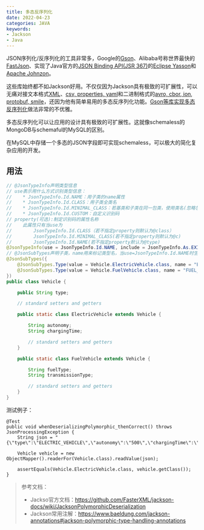 ```yaml
---
title: 多态反序列化
date: 2022-04-23
categories: JAVA
keywords:
- Jackson
- Java
---
```


JSON序列化/反序列化的工具非常多，Google的[Gson](https://github.com/google/gson)、Alibaba号称世界最快的[FastJson](https://github.com/alibaba/fastjson)、实现了Java官方的[JSON Binding API(JSR 367)](https://javaee.github.io/jsonb-spec/)的[Eclipse Yasson](https://github.com/eclipse-ee4j/yasson)和[Apache Johnzon](https://github.com/apache/johnzon)。

这些库始终都不如Jackson好用。不仅仅因为Jackson具有极致的可扩展性，可以无痛对接文本格式[XML](https://github.com/FasterXML/jackson-dataformat-xml)、[csv, properties, yaml](https://github.com/FasterXML/jackson-dataformats-text)和二进制格式的[avro, cbor, ion, protobuf, smile](https://github.com/FasterXML/jackson-dataformats-binary)，还因为他有简单易用的多态反序列化功能。[Gson等库实现多态反序列化](https://ruediste.github.io/java/gson/2020/04/29/polymorphic-json-with-gson.html)做法非常的不优雅。

多态反序列化可以让应用的设计具有极致的可扩展性。这就像schemaless的MongoDB与schemaful的MySQL的区别。

在MySQL中存储一个多态的JSON字段即可实现schemaless，可以极大的简化复杂应用的开发。

## 用法

```java
// @JsonTypeInfo声明类型信息
// use表示用什么方式识别类型信息：
//    * JsonTypeInfo.Id.NAME：用子类的name属性
//    * JsonTypeInfo.Id.CLASS：用子类全类名
//    * JsonTypeInfo.Id.MINIMAL_CLASS：若基类和子类在同一包类，使用类名(忽略包名)作为识别码
//    * JsonTypeInfo.Id.CUSTOM：自定义识别码
// property(可选):制定识别码的属性名称
//    此属性只有当use为
//        JsonTypeInfo.Id.CLASS（若不指定property则默认为@class）
//        JsonTypeInfo.Id.MINIMAL_CLASS(若不指定property则默认为@c)
//        JsonTypeInfo.Id.NAME(若不指定property默认为@type)
@JsonTypeInfo(use = JsonTypeInfo.Id.NAME, include = JsonTypeInfo.As.EXISTING_PROPERTY, property = "type", visible = true)
// @JsonSubTypes声明子类，name用来标记类型名，当use=JsonTypeInfo.Id.NAME时生效。
@JsonSubTypes({
    @JsonSubTypes.Type(value = Vehicle.ElectricVehicle.class, name = "ELECTRIC_VEHICLE"),
    @JsonSubTypes.Type(value = Vehicle.FuelVehicle.class, name = "FUEL_VEHICLE")
})
public class Vehicle {

    public String type;

    // standard setters and getters

    public static class ElectricVehicle extends Vehicle {

        String autonomy;
        String chargingTime;

        // standard setters and getters
    }

    public static class FuelVehicle extends Vehicle {

        String fuelType;
        String transmissionType;

        // standard setters and getters
    }
}
```

测试例子：

```
@Test
public void whenDeserializingPolymorphic_thenCorrect() throws JsonProcessingException {
    String json = "{\"type\":\"ELECTRIC_VEHICLE\",\"autonomy\":\"500\",\"chargingTime\":\"200\"}";

    Vehicle vehicle = new ObjectMapper().readerFor(Vehicle.class).readValue(json);

    assertEquals(Vehicle.ElectricVehicle.class, vehicle.getClass());
}
```

> 参考文档：
> * Jackso官方文档：https://github.com/FasterXML/jackson-docs/wiki/JacksonPolymorphicDeserialization
> * Jackson常用注解：https://www.baeldung.com/jackson-annotations#jackson-polymorphic-type-handling-annotations
